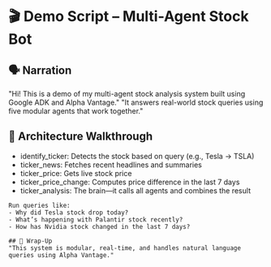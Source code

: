 # 🎬 Demo Script – Multi-Agent Stock Bot

## 🗣️ Narration
"Hi! This is a demo of my multi-agent stock analysis system built using Google ADK and Alpha Vantage."
"It answers real-world stock queries using five modular agents that work together."

## 🧠 Architecture Walkthrough
- identify_ticker: Detects the stock based on query (e.g., Tesla → TSLA)
- ticker_news: Fetches recent headlines and summaries
- ticker_price: Gets live stock price
- ticker_price_change: Computes price difference in the last 7 days
- ticker_analysis: The brain—it calls all agents and combines the result

```
Run queries like:
- Why did Tesla stock drop today?
- What’s happening with Palantir stock recently?
- How has Nvidia stock changed in the last 7 days?

## 🧾 Wrap-Up
"This system is modular, real-time, and handles natural language queries using Alpha Vantage."
